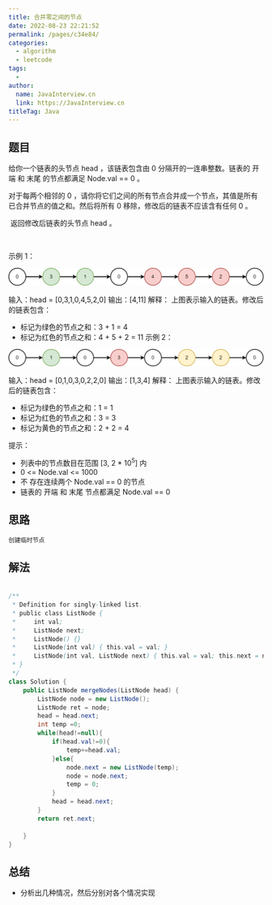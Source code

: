 ```yaml
---
title: 合并零之间的节点
date: 2022-08-23 22:21:52
permalink: /pages/c34e84/
categories:
  - algorithm
  - leetcode
tags:
  - 
author: 
  name: JavaInterview.cn
  link: https://JavaInterview.cn
titleTag: Java
---
```



## 题目

给你一个链表的头节点 head ，该链表包含由 0 分隔开的一连串整数。链表的 开端 和 末尾 的节点都满足 Node.val == 0 。

对于每两个相邻的 0 ，请你将它们之间的所有节点合并成一个节点，其值是所有已合并节点的值之和。然后将所有 0 移除，修改后的链表不应该含有任何 0 。

 返回修改后链表的头节点 head 。

 

示例 1：

![](../../../media/pictures/leetcode/ex1-1.png)

输入：head = [0,3,1,0,4,5,2,0]
输出：[4,11]
解释：
上图表示输入的链表。修改后的链表包含：
- 标记为绿色的节点之和：3 + 1 = 4
- 标记为红色的节点之和：4 + 5 + 2 = 11
示例 2：

![](../../../media/pictures/leetcode/ex2-1.png)

输入：head = [0,1,0,3,0,2,2,0]
输出：[1,3,4]
解释：
上图表示输入的链表。修改后的链表包含：
- 标记为绿色的节点之和：1 = 1
- 标记为红色的节点之和：3 = 3
- 标记为黄色的节点之和：2 + 2 = 4
 

提示：

- 列表中的节点数目在范围 [3, 2 * 10<sup>5</sup>] 内
- 0 <= Node.val <= 1000
- 不 存在连续两个 Node.val == 0 的节点
- 链表的 开端 和 末尾 节点都满足 Node.val == 0




## 思路

    创建临时节点

## 解法
```java

/**
 * Definition for singly-linked list.
 * public class ListNode {
 *     int val;
 *     ListNode next;
 *     ListNode() {}
 *     ListNode(int val) { this.val = val; }
 *     ListNode(int val, ListNode next) { this.val = val; this.next = next; }
 * }
 */
class Solution {
    public ListNode mergeNodes(ListNode head) {
        ListNode node = new ListNode();
        ListNode ret = node;
        head = head.next;
        int temp =0;
        while(head!=null){
            if(head.val!=0){
                temp+=head.val;
            }else{
                node.next = new ListNode(temp);
                node = node.next;
                temp = 0;
            }
            head = head.next;
        }
        return ret.next;

    }
}
```

## 总结

- 分析出几种情况，然后分别对各个情况实现 
